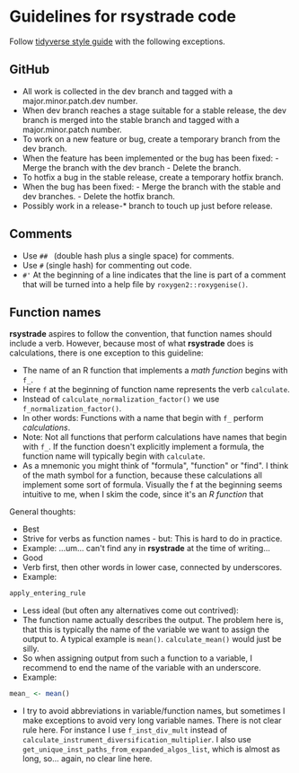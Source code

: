 # Guidelines for rsystrade code

Follow [tidyverse style guide](https://style.tidyverse.org/index.html) with the 
  following exceptions.
  
## GitHub
-   All work is collected in the dev branch and tagged with a major.minor.patch.dev number.
-   When dev branch reaches a stage suitable for a stable release, the dev branch is merged into the stable branch and tagged with a major.minor.patch number.
-   To work on a new feature or bug, create a temporary branch from the dev branch.
  -   When the feature has been implemented or the bug has been fixed:
    -   Merge the branch with the dev branch
    -   Delete the branch.
-   To hotfix a bug in the stable release, create a temporary hotfix branch.
  -   When the bug has been fixed:
    -   Merge the branch with the stable and dev branches.
    -   Delete the hotfix branch.
-   Possibly work in a release-* branch to touch up just before release.

## Comments
-   Use `## ` (double hash plus a single space) for comments.  
-   Use `#` (single hash) for commenting out code.
-   `#'` At the beginning of a line indicates that the line is part of a comment
  that will be turned into a help file by `roxygen2::roxygenise()`.

## Function names
**rsystrade** aspires to follow the convention, that function names should 
  include a verb. However, because most of what **rsystrade** does is 
  calculations, there is one exception to this guideline:
-   The name of an R function that implements a *math function* begins with 
    `f_`. 
-   Here `f` at the beginning of function name represents the verb `calculate`.
-   Instead of `calculate_normalization_factor()` we use 
    `f_normalization_factor()`.
-   In other words: Functions with a name that begin with `f_` perform 
    *calculations*.
-   Note: Not all functions that perform calculations have names that begin with
    `f_`. If the function doesn't explicitly implement a formula, the function
    name will typically begin with `calculate`.
-   As a mnemonic you might think of "formula", "function" or "find". I think of 
    the math symbol for a function, because these calculations all implement 
    some sort of formula. Visually the f at the beginning seems intuitive to me, 
    when I skim the code, since it's an *R function* that

General thoughts:  
-   Best
  -   Strive for verbs as function names - but: This is hard to do in practice.
  -   Example: ...um... can't find any in **rsystrade** at the time of writing...
-   Good
  -   Verb first, then other words in lower case, connected by underscores.
  -   Example: 
  ```R
  apply_entering_rule
  ```
-   Less ideal (but often any alternatives come out contrived):
  -   The function name actually describes the output. The problem here is, that
    this is typically the name of the variable we want to assign the output to.
    A typical example is `mean()`. `calculate_mean()` would just be silly.
  -   So when assigning output from such a function to a variable, I recommend to
    end the name of the variable with an underscore.
  -   Example: 
  ```R
  mean_ <- mean()
  ```
  -   I try to avoid abbreviations in variable/function names, but sometimes I 
    make exceptions to avoid very long variable names. There is not clear rule
    here. For instance I use `f_inst_div_mult` instead of 
    `calculate_instrument_diversification_multiplier`. I also use
    `get_unique_inst_paths_from_expanded_algos_list`, which is almost as long,
    so... again, no clear line here.

